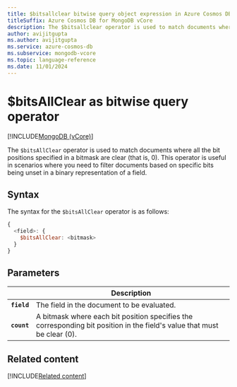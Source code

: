 ```yaml
---
title: $bitsallclear bitwise query object expression in Azure Cosmos DB for MongoDB vCore
titleSuffix: Azure Cosmos DB for MongoDB vCore
description: The $bitsallclear operator is used to match documents where all the bit positions specified in a bitmask are clear.
author: avijitgupta
ms.author: avijitgupta
ms.service: azure-cosmos-db
ms.subservice: mongodb-vcore
ms.topic: language-reference
ms.date: 11/01/2024
---
```


# $bitsAllClear  as bitwise query operator

[!INCLUDE[MongoDB (vCore)](~/reusable-content/ce-skilling/azure/includes/cosmos-db/includes/appliesto-mongodb-vcore.md)]

The `$bitsAllClear` operator is used to match documents where all the bit positions specified in a bitmask are clear (that is, 0). This operator is useful in scenarios where you need to filter documents based on specific bits being unset in a binary representation of a field.

## Syntax

The syntax for the `$bitsAllClear` operator is as follows:

```javascript
{
  <field>: {
    $bitsAllClear: <bitmask>
  }
}
```

## Parameters

| | Description |
| --- | --- |
| **`field`** | The field in the document to be evaluated. |
| **`count`** | A bitmask where each bit position specifies the corresponding bit position in the field's value that must be clear (0). |

## Related content

[!INCLUDE[Related content](../includes/related-content.md)]
